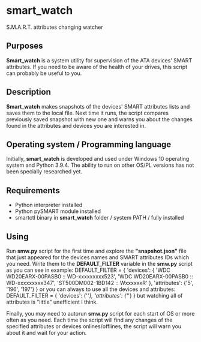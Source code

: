 # smart_watch
S.M.A.R.T. attributes changing watcher

## Purposes
**Smart_watch** is a system utility for supervision of the ATA devices' SMART
attributes. If you need to be aware of the health of your drives, this script
can probably be useful to you.

## Description
**Smart_watch** makes snapshots of the devices' SMART attributes lists and saves
them to the local file. Next time it runs, the script compares previously saved
snapshot with new one and warns you about the changes found in the attributes
and devices you are interested in.

## Operating system / Programming language
Initially, **smart_watch** is developed and used under Windows 10 operating system
and Python 3.9.4. The ability to run on other OS/PL versions has not been
specially researched yet.

## Requirements
* Python interpreter installed
* Python pySMART module installed
* smartctl binary in **smart_watch** folder / system PATH / fully installed

## Using
Run **smw.py** script for the first time and explore the **"snapshot.json"** file
that just appeared for the devices names and SMART attributes IDs which you need.
Write them to the **DEFAULT_FILTER** variable in the **smw.py** script as you can
see in example:
    DEFAULT_FILTER = {
        'devices': {
            'WDC WD20EARX-00PASB0 :: WD-xxxxxxxxx523',
            'WDC WD20EARX-00PASB0 :: WD-xxxxxxxxx347',
            'ST500DM002-1BD142 :: WxxxxxxR'
            },
        'attributes': {'5', '196', '197'}
    }
or you can always to use all the devices and attributes:
    DEFAULT_FILTER = {
        'devices': {'*'},
        'attributes': {'*'}
    }
but watching all of attributes is "little" unefficient I think.

Finally, you may need to autorun **smw.py** script for each start of OS or more
often as you need.
Each time the script will find any changes of the specified attributes or
devices onlines/offlines, the script will warn you about it and wait for your
action.